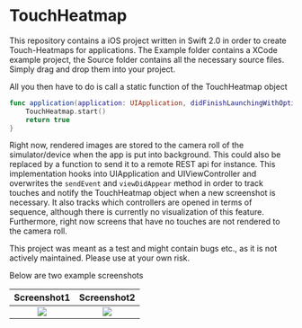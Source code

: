 # TouchHeatmap

This repository contains a iOS project written in Swift 2.0 in order to create Touch-Heatmaps for applications. The Example folder contains a XCode example project, the Source folder contains all the necessary source files. Simply drag and drop them into your project.

All you then have to do is call a static function of the TouchHeatmap object

```swift
func application(application: UIApplication, didFinishLaunchingWithOptions launchOptions: [NSObject: AnyObject]?) -> Bool {
    TouchHeatmap.start()
    return true
}
```

Right now, rendered images are stored to the camera roll of the simulator/device when the app is put into background. This could also be replaced by a function to send it to a remote REST api for instance. This implementation hooks into UIApplication and UIViewController and overwrites the ```sendEvent``` and ```viewDidAppear``` method in order to track touches and notify the TouchHeatmap object when a new screenshot is necessary. It also tracks which controllers are opened in terms of sequence, although there is currently no visualization of this feature. Furthermore, right now screens that have no touches are not rendered to the camera roll.

This project was meant as a test and might contain bugs etc., as it is not actively maintained. Please use at your own risk. 

Below are two example screenshots

Screenshot1             |  Screenshot2
:-------------------------:|:-------------------------:
![](https://raw.github.com/christopherhelf/TouchHeatmap/master/Images/screen1.png)  |  ![](https://raw.github.com/christopherhelf/TouchHeatmap/master/Images/screen2.png)




